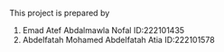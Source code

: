 This project is prepared by
1.  Emad Atef Abdalmawla Nofal           ID:222101435
2.  Abdelfatah Mohamed Abdelfatah Atia   ID:222101578
